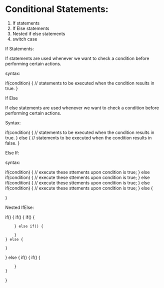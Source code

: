 # Conditional Statements: 

1. If statements
2. If Else statements
3. Nested if else statements
4. switch case  

If Statements:

If statements are used whenever we want to check a condition before performing certain actions. 

syntax:

if(condition) {
    // statements to be executed when the condition results in true. 
}

If Else 

If else statements are used whenever we want to check a condition before performing certain actions. 

Syntax: 

if(condition) {
    // statements to be executed when the condition results in true.
}
else {
    // statements to be executed when the condition results in false.
}


Else If: 

syntax: 

if(condition) {
    // execute these sttements upon condition is true;
} else if(condition) {
    // execute these sttements upon condition is true;
} else if(condition) {
    // execute these sttements upon condition is true;
} else if(condition) {
    // execute these sttements upon condition is true;
} else {

}


Nested IfElse:

if() {
    if() {
        if() {

        } else if() {
            
        }
    } else {

    }
} else {
    if() {
        if() {

        }
    }
}

